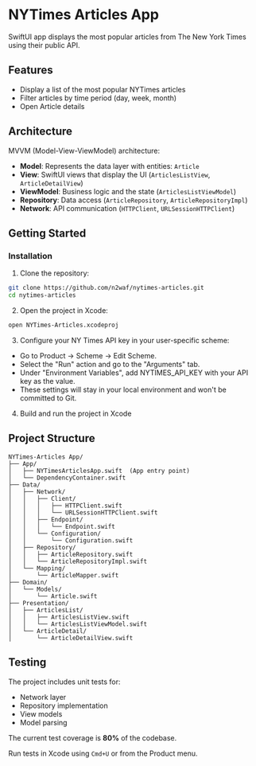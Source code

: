# NYTimes Articles App

SwiftUI app displays the most popular articles from The New York Times using their public API. 

## Features

- Display a list of the most popular NYTimes articles
- Filter articles by time period (day, week, month)
- Open Article details

## Architecture

MVVM (Model-View-ViewModel) architecture:

- **Model**: Represents the data layer with entities: `Article`
- **View**: SwiftUI views that display the UI (`ArticlesListView`, `ArticleDetailView`)
- **ViewModel**: Business logic and the state (`ArticlesListViewModel`)
- **Repository**: Data access (`ArticleRepository`, `ArticleRepositoryImpl`)
- **Network**: API communication (`HTTPClient`, `URLSessionHTTPClient`)

## Getting Started

### Installation

1. Clone the repository:
```bash
git clone https://github.com/n2waf/nytimes-articles.git
cd nytimes-articles
```

2. Open the project in Xcode:
```bash
open NYTimes-Articles.xcodeproj
```

3. Configure your NY Times API key in your user-specific scheme:

- Go to Product → Scheme → Edit Scheme.
- Select the "Run" action and go to the "Arguments" tab.
- Under "Environment Variables", add NYTIMES_API_KEY with your API key as the value.
- These settings will stay in your local environment and won't be committed to Git.

4. Build and run the project in Xcode


## Project Structure

```
NYTimes-Articles App/
├── App/
│   ├── NYTimesArticlesApp.swift  (App entry point)
│   └── DependencyContainer.swift
├── Data/
│   ├── Network/
│   │   ├── Client/
│   │   │   ├── HTTPClient.swift
│   │   │   └── URLSessionHTTPClient.swift
│   │   ├── Endpoint/
│   │   │   └── Endpoint.swift
│   │   └── Configuration/
│   │       └── Configuration.swift
│   ├── Repository/
│   │   ├── ArticleRepository.swift
│   │   └── ArticleRepositoryImpl.swift
│   └── Mapping/
│       └── ArticleMapper.swift
├── Domain/
│   └── Models/
│       └── Article.swift
├── Presentation/
│   ├── ArticlesList/
│   │   ├── ArticlesListView.swift
│   │   └── ArticlesListViewModel.swift
│   └── ArticleDetail/
│       └── ArticleDetailView.swift

```

## Testing

The project includes unit tests for:
- Network layer
- Repository implementation
- View models
- Model parsing

The current test coverage is **80%** of the codebase.

Run tests in Xcode using `Cmd+U` or from the Product menu.
